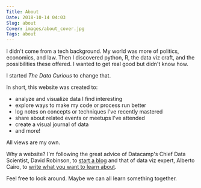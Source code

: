 ```yaml
---
Title: About
Date: 2018-10-14 04:03
Slug: about
Cover: images/about_cover.jpg
Tags: about
---
```


I didn't come from a tech background. My world was more of politics, economics, and law. Then I discovered python, R, the data viz craft, and the possibilities these offered. I wanted to get real good but didn't know how.

I started *The Data Curious* to change that.

In short, this website was created to:

  * analyze and visualize data I find interesting
  * explore ways to make my code or process run better
  * log notes on concepts or techniques I’ve recently mastered
  * share about related events or meetups I’ve attended
  * create a visual journal of data
  * and more!

All views are my own.

Why a website? I'm following the great advice of Datacamp's Chief Data Scientist, David Robinson, to [start a blog](http://varianceexplained.org/r/start-blog/) and that of data viz expert, Alberto Cairo, to [write what you want to learn about](http://www.thefunctionalart.com/2018/09/to-learn-visualization-write-about.html).

Feel free to look around. Maybe we can all learn something together.
